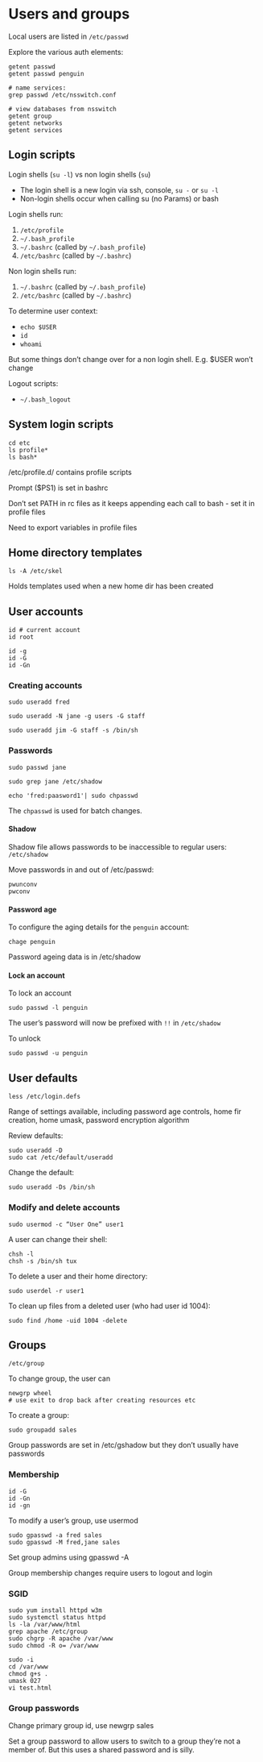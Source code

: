 # Users and groups

Local users are listed in `/etc/passwd`

Explore the various auth elements:

    getent passwd 
    getent passwd penguin

    # name services:
    grep passwd /etc/nsswitch.conf

    # view databases from nsswitch
    getent group
    getent networks
    getent services

## Login scripts

Login shells (`su -l`) vs non login shells (`su`)

- The login shell is a new login via ssh, console, `su -` or `su -l`
- Non-login shells occur when calling su (no Params) or bash

Login shells run:

1. `/etc/profile`
1. `~/.bash_profile`
1. `~/.bashrc` (called by `~/.bash_profile`)
1. `/etc/bashrc` (called by `~/.bashrc`)

Non login shells run:

1. `~/.bashrc` (called by `~/.bash_profile`)
1. `/etc/bashrc` (called by `~/.bashrc`)

To determine user context:

* `echo $USER`
* `id`
* `whoami`

But some things don’t change over for a non login shell. E.g. $USER won’t change

Logout scripts:

* `~/.bash_logout`

## System login scripts

    cd etc
    ls profile*
    ls bash*

/etc/profile.d/ contains profile scripts

Prompt ($PS1) is set in bashrc 

Don’t set PATH in rc files as it keeps appending each call to bash - set it in profile files

Need to export variables in profile files

## Home directory templates

    ls -A /etc/skel

Holds templates used when a new home dir has been created

## User accounts

    id # current account
    id root

    id -g
    id -G
    id -Gn

### Creating accounts

    sudo useradd fred

    sudo useradd -N jane -g users -G staff

    sudo useradd jim -G staff -s /bin/sh

### Passwords

    sudo passwd jane 

    sudo grep jane /etc/shadow

    echo 'fred:paasword1'| sudo chpasswd

The `chpasswd` is used for batch changes.

#### Shadow 

Shadow file allows passwords to be inaccessible to regular users: `/etc/shadow`

Move passwords in and out of /etc/passwd:

    pwunconv 
    pwconv

#### Password age

To configure the aging details for the `penguin` account:

    chage penguin

Password ageing data is in /etc/shadow

#### Lock an account

To lock an account

    sudo passwd -l penguin

The user’s password will now be prefixed with `!!` in `/etc/shadow`

To unlock

    sudo passwd -u penguin

## User defaults

    less /etc/login.defs

Range of settings available, including password age controls, home fir creation, home umask, password encryption algorithm

Review defaults:

    sudo useradd -D
    sudo cat /etc/default/useradd

Change the default: 

    sudo useradd -Ds /bin/sh

### Modify and delete accounts

    sudo usermod -c “User One” user1

A user can change their shell:

    chsh -l
    chsh -s /bin/sh tux

To delete a user and their home directory:

    sudo userdel -r user1

To clean up files from a deleted user (who had user id 1004):

    sudo find /home -uid 1004 -delete

## Groups

    /etc/group

To change group,  the user can

    newgrp wheel
    # use exit to drop back after creating resources etc

To create a group:
    
    sudo groupadd sales

Group passwords are set in /etc/gshadow but they don’t usually have passwords

### Membership

    id -G
    id -Gn
    id -gn

To modify a user’s group, use usermod

    sudo gpasswd -a fred sales
    sudo gpasswd -M fred,jane sales

Set group admins using gpasswd -A

Group membership changes require users to logout and login

### SGID

    sudo yum install httpd w3m
    sudo systemctl status httpd
    ls -la /var/www/html
    grep apache /etc/group
    sudo chgrp -R apache /var/www
    sudo chmod -R o= /var/www
    
    sudo -i
    cd /var/www
    chmod g+s .
    umask 027
    vi test.html

### Group passwords

Change primary group id, use newgrp sales

Set a group password to allow users to switch to a group they’re not a member of. But this uses a shared password and is silly.











